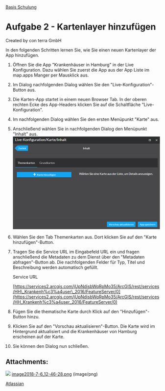 [Basis Schulung](Readme.md)

Aufgabe 2 - Kartenlayer hinzufügen
=====================================================

Created by con terra GmbH

In den folgenden Schritten lernen Sie, wie Sie einen neuen Kartenlayer der App hinzufügen.

1.  Öffnen Sie die App "Krankenhäuser in Hamburg" in der Live Konfiguration. Dazu wählen Sie zuerst die App aus der App Liste im map.apps Manger per Mausklick aus.
2.  Im Dialog nachfolgenden Dialog wählen Sie den "Live-Konfiguration"-Button aus.
3.  Die Karten-App startet in einem neuen Browser Tab. In der oberen rechten Ecke des App-Headers klicken Sie auf die Schaltfläche "Live-Konfiguration".
4.  Im nachfolgenden Dialog wählen Sie den ersten Menüpunkt "Karte" aus.
5.  Anschließend wählen Sie in nachfolgenden Dialog den Menüpunkt "Inhalt" aus.
    ![](attachments/339383853/339383932.png)
6.  Wählen Sie den Tab Themenkarten aus. Dort klicken Sie auf den "Karte hinzufügen"-Button.
7.  Tragen Sie die Service URL im Eingabefeld URL ein und fragen anschließend die Metadaten zu dem Dienst über den "Metadaten abfragen"-Button ab. Die nachfolgenden Felder für Typ, Titel und Beschreibung werden automatisch gefüllt.

    Service URL

    [https://services2.arcgis.com/jUpNdisbWqRpMo35/ArcGIS/rest/services/HH\_Krankenh%c3%a4user\_2016/FeatureServer/0](https://services2.arcgis.com/jUpNdisbWqRpMo35/ArcGIS/rest/services/HH_Krankenh%c3%a4user_2016/FeatureServer/0)

8.  Fügen Sie die thematische Karte durch Klick auf den "Hinzufügen"-Button hinzu.
9.  Klicken Sie auf den "Vorschau aktualisieren"-Button. Die Karte wird im Hintergrund aktualisiert und die Krankenhäuser von Hamburg erscheinen auf der Karte.
10. Sie können den Dialog nun schließen.

Attachments:
------------

![](images/icons/bullet_blue.gif) [image2018-7-6\_12-46-28.png](attachments/339383853/339383932.png) (image/png)

[Atlassian](http://www.atlassian.com/)

